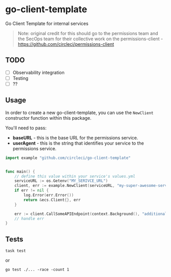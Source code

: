 # go-client-template

Go Client Template for internal services

> Note: original credit for this should go to the permissions team and the SecOps team for their collective work on the
> permissions-client - https://github.com/circleci/permissions-client


## TODO

- [ ] Observability integration
- [ ] Testing
- [ ] ??

## Usage

In order to create a new go-client-template, you can use the `NewClient` constructor function within this package.

You'll need to pass:

- **baseURL** - this is the base URL for the permissions service.
- **userAgent** - this is the string that identifies your service to the permissions service.

```go
import example "github.com/circleci/go-client-template"


func main() {
    // define this value within your service's values.yml
    serviceURL := os.Getenv("MY_SERIVCE_URL")
    client, err := example.NewClient(serviceURL, "my-super-awesome-service")
    if err != nil {
        log.Error(err.Error())
        return &ecs.Client{}, err
    }

    err := client.CallSomeAPIEndpoint(context.Background(), "additional argument")
    // handle err
}
```

## Tests

```
task test
```

or

```
go test ./... -race -count 1
```

